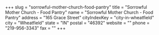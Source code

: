 +++
slug = "sorrowful-mother-church-food-pantry"
title = "Sorrowful Mother Church - Food Pantry"
name = "Sorrowful Mother Church - Food Pantry"
address = "165 Grace Street"
cityIndexKey = "city-in-wheatfield"
city = "Wheatfield"
state = "IN"
postal = "46392"
website = ""
phone = "219-956-3343"
fax = ""
+++
